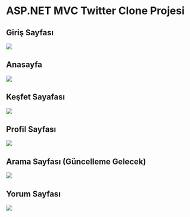# ASP.NET MVC Twitter Clone Projesi


## Giriş Sayfası
![](https://cdn.discordapp.com/attachments/916029512884563999/943633919218167918/unknown.png)

## Anasayfa
![](https://cdn.discordapp.com/attachments/916029512884563999/943633131393650698/unknown.png)

## Keşfet Sayafası
![](https://cdn.discordapp.com/attachments/916029512884563999/943633237660532746/unknown.png)

## Profil Sayfası
![](https://cdn.discordapp.com/attachments/916029512884563999/943633482809233408/unknown.png)

## Arama Sayfası (Güncelleme Gelecek)
![](https://cdn.discordapp.com/attachments/916029512884563999/943633639600705616/unknown.png)

## Yorum Sayfası
![](https://cdn.discordapp.com/attachments/916029512884563999/943633790130094140/unknown.png)
